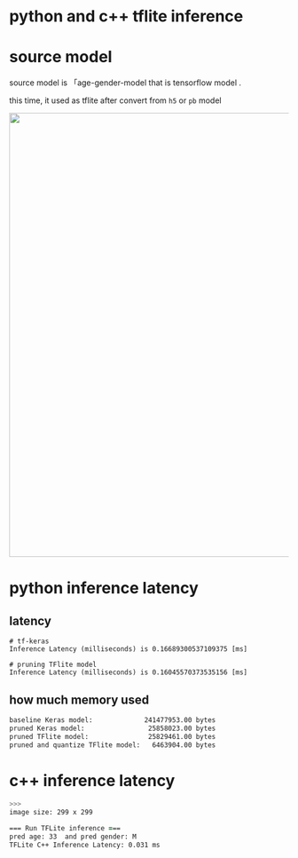 # python and c++ tflite inference

# source model

source model is 「age-gender-model that is tensorflow model .

this time, it used as tflite after convert from ```h5``` or ```pb``` model 


<img src="https://user-images.githubusercontent.com/48679574/162663355-8d294318-4d79-4783-b22b-1fb7ed538b8a.png" width="800px">


# python inference latency

## latency
```
# tf-keras
Inference Latency (milliseconds) is 0.16689300537109375 [ms]

# pruning TFlite model
Inference Latency (milliseconds) is 0.16045570373535156 [ms]
```

## how much memory used
```zsh
baseline Keras model:             241477953.00 bytes
pruned Keras model:                25858023.00 bytes
pruned TFlite model:               25829461.00 bytes
pruned and quantize TFlite model:   6463904.00 bytes
```

# c++ inference latency
```zsh
>>>
image size: 299 x 299

=== Run TFLite inference ===
pred age: 33  and pred gender: M
TFLite C++ Inference Latency: 0.031 ms
```
